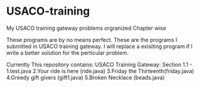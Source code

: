 # USACO-training
My USACO training gateway problems orgranized Chapter wise

These programs are by no means perfect. These are the programs I submitted in USACO training gateway.
I will replace a exisiting program if I write a better solution for the perticular problem.

Currently This repository contains:
USACO Training Gateway:
    Section 1.1 - 
          1.test.java
          2.Your ride is here (ride.java)
          3.Friday the Thirteenth(friday.java)
          4.Greedy gift givers (gift1.java)
          5.Broken Necklace (beads.java)
          

